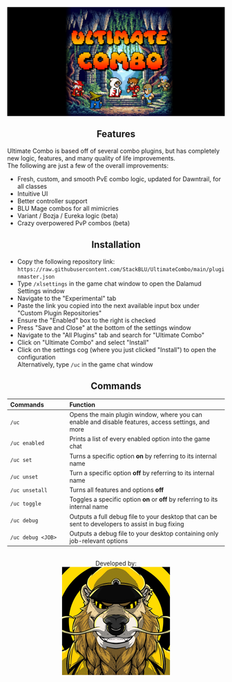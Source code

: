 <img src="/images/logoWide.png" width="800px" align="center" href="https://github.com/StackBLU/UltimateCombo">

<h2 align="center">Features</h2>

Ultimate Combo is based off of several combo plugins, but has completely new logic, features, and many quality of life improvements.<br>
The following are just a few of the overall improvements:
* Fresh, custom, and smooth PvE combo logic, updated for Dawntrail, for all classes
* Intuitive UI
* Better controller support
* BLU Mage combos for all mimicries
* Variant / Bozja / Eureka logic (beta)
* Crazy overpowered PvP combos (beta)

<h2 align="center">Installation</h2>

* Copy the following repository link: <br>
`https://raw.githubusercontent.com/StackBLU/UltimateCombo/main/pluginmaster.json`
* Type `/xlsettings` in the game chat window to open the Dalamud Settings window
* Navigate to the "Experimental" tab
* Paste the link you copied into the next available input box under "Custom Plugin Repositories"
* Ensure the "Enabled" box to the right is checked
* Press "Save and Close" at the bottom of the settings window
* Navigate to the "All Plugins" tab and search for "Ultimate Combo"
* Click on "Ultimate Combo" and select "Install"
* Click on the settings cog (where you just clicked "Install") to open the configuration<br>
  Alternatively, type `/uc` in the game chat window

<h2 align="center">Commands</h2>

| **Commands**&nbsp;&nbsp;&nbsp;&nbsp;&nbsp;&nbsp;&nbsp;&nbsp;&nbsp;&nbsp;&nbsp;&nbsp; | **Function** |
| :-- | :-- |
| `/uc`| Opens the main plugin window, where you can enable and disable features, access settings, and more|
| `/uc enabled`| Prints a list of every enabled option into the game chat|
| `/uc set`| Turns a specific option **on** by referring to its internal name|
| `/uc unset`| Turn a specific option **off** by referring to its internal name|
| `/uc unsetall`| Turns all features and options **off**|
| `/uc toggle`| Toggles a specific option **on** or **off** by referring to its internal name|
| `/uc debug`| Outputs a full debug file to your desktop that can be sent to developers to assist in bug fixing|
| `/uc debug <JOB>`| Outputs a debug file to your desktop containing only job-relevant options|

<p align="center"><br>
  Developed by:<br>
  <a href="https://github.com/StackBLU"><img align="center" src="/images/stack.gif" width="250"</img></a>
</p>